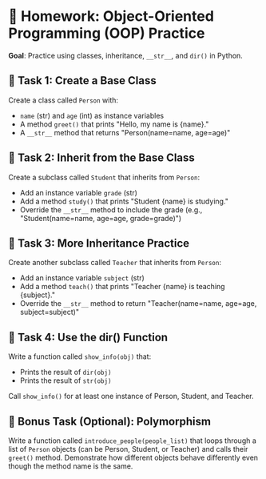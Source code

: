 # 📝 Homework: Object-Oriented Programming (OOP) Practice

**Goal**: Practice using classes, inheritance, `__str__`, and `dir()` in Python.

## 📌 Task 1: Create a Base Class

Create a class called `Person` with:

- `name` (str) and `age` (int) as instance variables
- A method `greet()` that prints "Hello, my name is {name}."
- A `__str__` method that returns "Person(name=name, age=age)"

## 📌 Task 2: Inherit from the Base Class

Create a subclass called `Student` that inherits from `Person`:

- Add an instance variable `grade` (str)
- Add a method `study()` that prints "Student {name} is studying."
- Override the `__str__` method to include the grade (e.g., "Student(name=name, age=age, grade=grade)")

## 📌 Task 3: More Inheritance Practice

Create another subclass called `Teacher` that inherits from `Person`:

- Add an instance variable `subject` (str)
- Add a method `teach()` that prints "Teacher {name} is teaching {subject}."
- Override the `__str__` method to return "Teacher(name=name, age=age, subject=subject)"

## 📌 Task 4: Use the dir() Function

Write a function called `show_info(obj)` that:

- Prints the result of `dir(obj)`
- Prints the result of `str(obj)`

Call `show_info()` for at least one instance of Person, Student, and Teacher.

## 🎯 Bonus Task (Optional): Polymorphism

Write a function called `introduce_people(people_list)` that loops through a list of `Person` objects (can be Person, Student, or Teacher) and calls their `greet()` method. Demonstrate how different objects behave differently even though the method name is the same.

